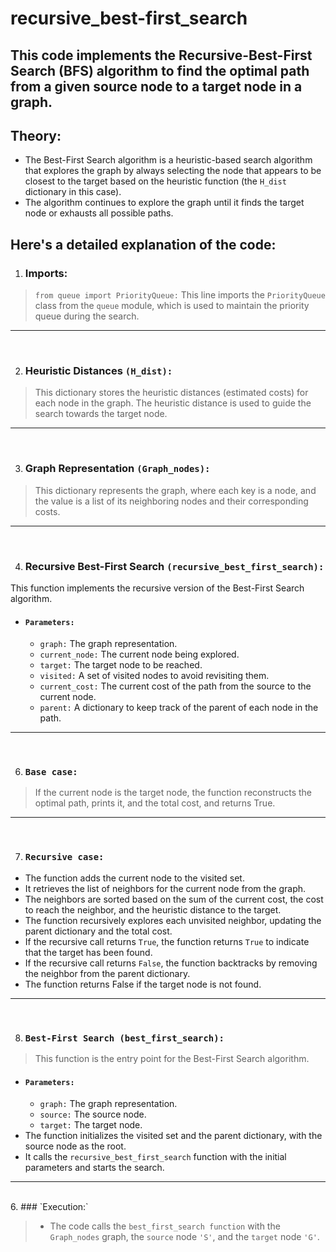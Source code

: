 # recursive_best-first_search
## This code implements the Recursive-Best-First Search (BFS) algorithm to find the optimal path from a given source node to a target node in a graph.

## Theory:
- The Best-First Search algorithm is a heuristic-based search algorithm that explores the graph by always selecting the node that appears to be closest to the target based on the heuristic function (the `H_dist` dictionary in this case). 
- The algorithm continues to explore the graph until it finds the target node or exhausts all possible paths.

## Here's a detailed explanation of the code:
1. ### Imports:

> `from queue import PriorityQueue:` This line imports the `PriorityQueue` class from the `queue` module, which is used to maintain the priority queue during the search.
---
<br>

2. ### Heuristic Distances `(H_dist):`
> This dictionary stores the heuristic distances (estimated costs) for each node in the graph. The heuristic distance is used to guide the search towards the target node.
---
<br>

3. ### Graph Representation `(Graph_nodes):`
> This dictionary represents the graph, where each key is a node, and the value is a list of its neighboring nodes and their corresponding costs.

---
<br>

4. ### Recursive Best-First Search `(recursive_best_first_search):`
This function implements the recursive version of the Best-First Search algorithm.
-  #### `Parameters:`
    * `graph:` The graph representation.
    * `current_node:` The current node being explored.
    * `target:` The target node to be reached.
    * `visited:` A set of visited nodes to avoid revisiting them.
    * `current_cost:` The current cost of the path from the source to the current node.
    * `parent:` A dictionary to keep track of the parent of each node in the path.

---
<br>

6. ### `Base case:` 
> If the current node is the target node, the function reconstructs the optimal path, prints it, and the total cost, and returns True.

----
<br>

7. ### `Recursive case:`
- The function adds the current node to the visited set.
- It retrieves the list of neighbors for the current node from the graph.
- The neighbors are sorted based on the sum of the current cost, the cost to reach the neighbor, and the heuristic distance to the target.
- The function recursively explores each unvisited neighbor, updating the parent dictionary and the total cost.
- If the recursive call returns `True`, the function returns `True` to indicate that the target has been found.
- If the recursive call returns `False`, the function backtracks by removing the neighbor from the parent dictionary.
- The function returns False if the target node is not found.
---
<br>

8. ### `Best-First Search (best_first_search):`
> This function is the entry point for the Best-First Search algorithm.

- #### `Parameters:`
    * `graph:` The graph representation.
    * `source:` The source node.
    * `target:` The target node.
- The function initializes the visited set and the parent dictionary, with the source node as the root.
- It calls the `recursive_best_first_search` function with the initial parameters and starts the search.
---
<br>
6. ### `Execution:`

> - The code calls the `best_first_search function` with the `Graph_nodes` graph, the `source` node `'S'`, and the `target` node `'G'`.

